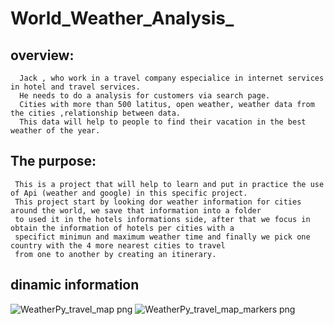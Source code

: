 # World_Weather_Analysis_

## overview:
      Jack , who work in a travel company especialice in internet services in hotel and travel services.
      He needs to do a analysis for customers via search page. 
      Cities with more than 500 latitus, open weather, weather data from the cities ,relationship between data. 
      This data will help to people to find their vacation in the best weather of the year.
## The purpose:
     This is a project that will help to learn and put in practice the use of Api (weather and google) in this specific project. 
     This project start by looking dor weather information for cities around the world, we save that information into a folder
     to used it in the hotels informations side, after that we focus in obtain the information of hotels per cities with a
     specifict minimun and maximum weather time and finally we pick one country with the 4 more nearest cities to travel 
     from one to another by creating an itinerary.
     
## dinamic information 
![WeatherPy_travel_map png](https://user-images.githubusercontent.com/82455263/120095970-828d9b80-c0ee-11eb-86fd-7581bfffe65a.png)
![WeatherPy_travel_map_markers png](https://user-images.githubusercontent.com/82455263/120095972-84575f00-c0ee-11eb-9615-9ef647a13479.png)
